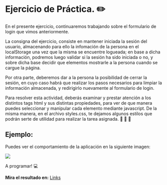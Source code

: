 # Ejercicio de Práctica. ✏️

En el presente ejercicio, continuaremos trabajando sobre el formulario de login que vimos anteriormente.

La consigna del ejercicio, consiste en mantener iniciada la sesión del usuario, almacenando para ello la infomación de la persona en el localStorage una vez que la misma se encuentre logueada; en base a dicha información, podremos luego validar si la sesión ha sido iniciada o no, y sobre dicha base decidir que elementos mostrarle a la persona cuando se cargue la página.

Por otra parte, deberemos dar a la persona la posibilidad de cerrar la sesión, en cuyo caso habrá que realizar los pasos necesarios para limpiar la información almacenada, y redirigirlo nuevamente al formulario de login.

Para resolver esta actividad, deberás examinar y prestar atención a los distintos tags html y sus distintas propiedades, para ver de que manera puedes seleccionar y manipular cada elemento mediante javascript. De la misma manera, en el archivo styles.css, te dejamos algunos estilos que podrán serte de utilidad para realizar la tarea asignada. 👀 👀 👀

## Ejemplo:

Puedes ver el comportamiento de la aplicación en la siguiente imagen:

<img src="./assets/form.gif">

A programar! 💻

**Mira el resultado en:**
[Links](https://simontoyabe.github.io/ejercicio-login-storage/)
